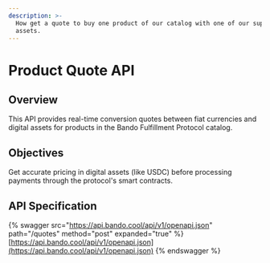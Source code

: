 ```yaml
---
description: >-
  How get a quote to buy one product of our catalog with one of our supported
  assets.
---
```


# Product Quote API

## Overview

This API provides real-time conversion quotes between fiat currencies and digital assets for products in the Bando Fulfillment Protocol catalog.

## Objectives

Get accurate pricing in digital assets (like USDC) before processing payments through the protocol's smart contracts.

## API Specification

{% swagger src="https://api.bando.cool/api/v1/openapi.json" path="/quotes" method="post" expanded="true" %}
[https://api.bando.cool/api/v1/openapi.json](https://api.bando.cool/api/v1/openapi.json)
{% endswagger %}

